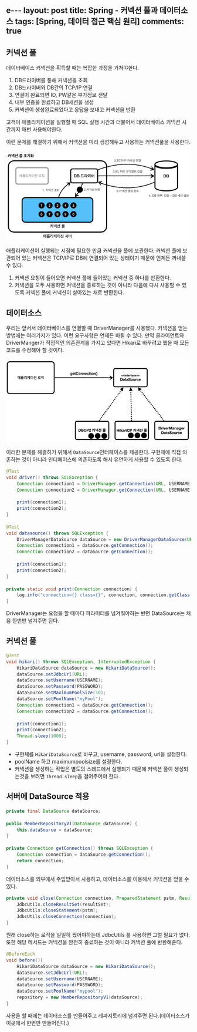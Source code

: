 e---
layout: post
title: Spring - 커넥션 풀과 데이터소스
tags: [Spring, 데이터 접근 핵심 원리]
comments: true
---

## 커넥션 풀

데이터베이스 커넥션을 획득할 때는 복잡한 과정을 거쳐야한다.

1. DB드라이버를 통해 커넥션을 조회
2. DB드라이버와 DB간의 TCP/IP 연결
3. 연결이 완료되면 ID, PW같은 부가정보 전달
4. 내부 인증을 완료하고 DB세션을 생성
5. 커넥션이 생성완료되었다고 응답을 보내고 커넥션을 반환

고객이 애플리케이션을 실행할 때 SQL 실행 시간과 더불어서 데이터베이스 커넥션 시간까지 매번 사용해야한다.

이런 문제를 해결하기 위해서 커넥션을 미리 생성해두고 사용하는 커넥션풀을 사용한다.

![pool](/assets/img/connectionpool.PNG)

애플리케이션이 실행되는 시점에 필요한 만큼 커넥션을 풀에 보관한다. 커넥션 풀에 보관되어 있는 커넥션은 TCP/IP로 DB에 연결되어 있는 상태이기 때문에 언제든 꺼내쓸 수 있다.

1. 커넥션 요청이 들어오면 커넥션 풀에 들어있는 커넥션 중 하나를 반환한다.
2. 커넥션을 모두 사용하면 커넥션을 종료하는 것이 아니라 다음에 다시 사용할 수 있도록 커넥션 풀에 커넥션이 살아있는 채로 반환한다.

## 데이터소스

우리는 앞서서 데이터베이스를 연결할 때 DriverManager를 사용했다. 커넥션을 얻는 방법에는 여러가지가 있다. 이런 요구사항은 언제든 바뀔 수 있다. 만약 클라이언트와 DriverManger가 직접적인 의존관계를 가지고 있다면 Hikari로 바꾸려고 했을 때 
모든 코드를 수정해야 할 것이다.

![datasource](/assets/img/datasource.PNG)

이러한 문제를 해결하기 위해서 `DataSource`인터페이스를 제공한다. 구현체에 직접 의존하는 것이 아니라 인터페이스에 의존하도록 해서 유연하게 사용할 수 있도록 한다.

```java
@Test
void driver() throws SQLException {
    Connection connection1 = DriverManager.getConnection(URL, USERNAME, PASSWORD);
    Connection connection2 = DriverManager.getConnection(URL, USERNAME, PASSWORD);

    print(connection1);
    print(connection2);
}

@Test
void datasource() throws SQLException {
    DriverManagerDataSource dataSource = new DriverManagerDataSource(URL, USERNAME, PASSWORD);
    Connection connection1 = dataSource.getConnection();
    Connection connection2 = dataSource.getConnection();

    print(connection1);
    print(connection2);
}

private static void print(Connection connection) {
    log.info("connection={} class={}", connection, connection.getClass());
}
```

DriverManager는 요청을 할 때마다 파라미터를 넘겨줘야하는 반면 DataSource는 처음 한번만 넘겨주면 된다.

## 커넥션 풀

```java
@Test
void hikari() throws SQLException, InterruptedException {
    HikariDataSource dataSource = new HikariDataSource();
    dataSource.setJdbcUrl(URL);
    dataSource.setUsername(USERNAME);
    dataSource.setPassword(PASSWORD);
    dataSource.setMaximumPoolSize(10);
    dataSource.setPoolName("myPool");
    Connection connection1 = dataSource.getConnection();
    Connection connection2 = dataSource.getConnection();

    print(connection1);
    print(connection2);
    Thread.sleep(1000);
}
```

- 구현체를 `HikariDataSource`로 바꾸고, username, password, url을 설정한다.
- poolName 하고 maximumpoolsize를 설정한다.
- 커넥션을 생성하는 작업은 별도의 스레드에서 실행되기 때문에 커넥션 풀이 생성되는것을 보려면 `Thread.sleep`을 걸어주어야 한다.

## 서버에 DataSource 적용

```java
private final DataSource dataSource;

public MemberRepositoryV1(DataSource dataSource) {
    this.dataSource = dataSource;
}

private Connection getConnection() throws SQLException {
    Connection connection = dataSource.getConnection();
    return connection;
}
```

데이터소스를 외부에서 주입받아서 사용하고, 데이터소스를 이용해서 커넥션을 얻을 수 있다.

```java
private void close(Connection connection, PreparedStatement pstm, ResultSet resultSet) {
    JdbcUtils.closeResultSet(resultSet);
    JdbcUtils.closeStatement(pstm);
    JdbcUtils.closeConnection(connection);
}
```

원래 close하는 로직을 일일히 짰어야하는데 JdbcUtils 를 사용하면 그럴 필요가 없다. 또한 해당 메서드는 커넥션을 완전히 종료하는 것이 아니라 커넥션 풀에 반환해준다.

```java
@BeforeEach
void before(){
    HikariDataSource dataSource = new HikariDataSource();
    dataSource.setJdbcUrl(URL);
    dataSource.setUsername(USERNAME);
    dataSource.setPassword(PASSWORD);
    dataSource.setPoolName("mypool");
    repository = new MemberRepositoryV1(dataSource);
}
```

사용을 할 때에는 데이터소스를 만들어주고 레파지토리에 넘겨주면 된다.(데이터소스가 이곳에서 한번만 만들어진다.)
